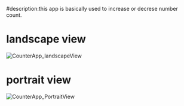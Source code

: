 #description:this app is basically used to increase or decrese number count.
# landscape view 
![CounterApp_landscapeView](https://user-images.githubusercontent.com/67231912/124353091-f5c08b00-dc21-11eb-89b0-381db34f4847.jpg)
# portrait view
![CounterApp_PortraitView](https://user-images.githubusercontent.com/67231912/124353142-5b147c00-dc22-11eb-9aa6-7f4c4bc328e4.jpg)

